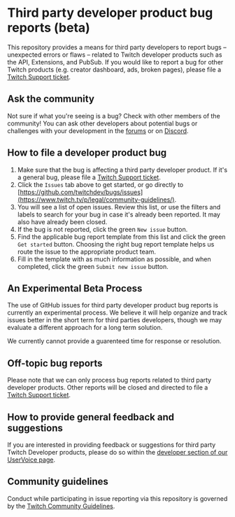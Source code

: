 # Third party developer product bug reports (beta)
This repository provides a means for third party developers to report bugs – unexpected errors or flaws – related to Twitch developer products such as the API, Extensions, and PubSub. If you would like to report a bug for other Twitch products (e.g. creator dashboard, ads, broken pages), please file a [Twitch Support ticket](https://help.twitch.tv/s/contactsupport).

## Ask the community
Not sure if what you're seeing is a bug? Check with other members of the community! You can ask other developers about potential bugs or challenges with your development in the [forums](https://discuss.dev.twitch.tv) or on [Discord](https://link.twitch.tv/devchat).

## How to file a developer product bug
1. Make sure that the bug is affecting a third party developer product. If it's a general bug, please file a [Twitch Support ticket](https://help.twitch.tv/s/contactsupport).
2. Click the `Issues` tab above to get started, or go directly to [https://github.com/twitchdev/bugs/issues](https://www.twitch.tv/p/legal/community-guidelines/).
3. You will see a list of open issues. Review this list, or use the filters and labels to search for your bug in case it's already been reported. It may also have already been closed.
4. If the bug is not reported, click the green `New issue` button.
5. Find the applicable bug report template from this list and click the green `Get started` button. Choosing the right bug report template helps us route the issue to the appropriate product team.
6. Fill in the template with as much information as possible, and when completed, click the green `Submit new issue` button.

## An Experimental Beta Process
The use of GitHub issues for third party developer product bug reports is currently an experimental process. We believe it will help organize and track issues better in the short term for third parties developers, though we may evaluate a different approach for a long term solution.

We currently cannot provide a guarenteed time for response or resolution.

## Off-topic bug reports
Please note that we can only process bug reports related to third party developer products. Other reports will be closed and directed to file a [Twitch Support ticket](https://help.twitch.tv/s/contactsupport).

## How to provide general feedback and suggestions
If you are interested in providing feedback or suggestions for third party Twitch Developer products, please do so within the [developer section of our UserVoice page](https://twitch.uservoice.com/forums/310213-developers).

## Community guidelines
Conduct while participating in issue reporting via this repository is governed by the [Twitch Community Guidelines](https://www.twitch.tv/p/legal/community-guidelines/).
